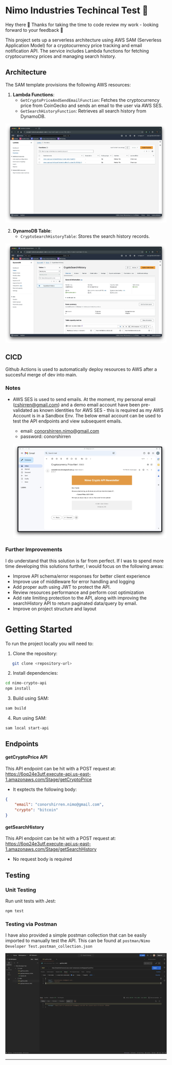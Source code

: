 # Nimo Industries Techincal Test 🚀 

Hey there 👋 Thanks for taking the time to code review my work - looking forward to your feedback 🙂

This project sets up a serverless architecture using AWS SAM (Serverless Application Model) for a cryptocurrency price tracking and email notification API. The service includes Lambda functions for fetching cryptocurrency prices and managing search history.

## Architecture

The SAM template provisions the following AWS resources:
1. **Lambda Functions**:
   - `GetCryptoPriceAndSendEmailFunction`: Fetches the cryptocurrency price from CoinGecko and sends an email to the user via AWS SES.
   - `GetSearchHistoryFunction`: Retrieves all search history from DynamoDB.

![lambdas](./assets/lambdas.jpg)

2. **DynamoDB Table**:
   - `CryptoSearchHistoryTable`: Stores the search history records.

![email](./assets/dynamodb.jpg)


## CICD
Github Actions is used to automatically deploy resources to AWS after a succesful merge of dev into main. 

### Notes
- AWS SES is used to send emails. At the moment, my personal email (cshirren@gmail.com) and a demo email account have been pre-validated as known identities for AWS SES - this is required as my AWS Account is in a Sandbox Env. The below email account can be used to test the API endpoints and view subsequent emails. 
    - email: conorshirren.nimo@gmail.com
    - password: conorshirren

    ![email](./assets/email.jpg)


### Further Improvements
I do understand that this solution is far from perfect. If I was to spend more time developing this solutions further, I would focus on the following areas:
- Improve API schema/error responses for better client experience
- Improve use of middleware for error handling and logging
- Add proper auth using JWT to protect the API.
- Review resources performance and perform cost optimization
- Add rate limiting protection to the API, along with improving the searchHistory API to return paginated data/query by email.
- Improve on project structure and layout

# Getting Started

To run the project locally you will need to:
1. Clone the repository:
```bash
   git clone <repository-url>
```

2. Install dependencies:
```bash
cd nimo-crypto-api
npm install
```

3. Build using SAM:
```bash
sam build
```

4. Run using SAM:
```bash
sam local start-api 
```

## Endpoints

#### getCryptoPrice API
This API endpoint can be hit with a POST request at: https://6oq24e3utf.execute-api.us-east-1.amazonaws.com/Stage/getCryptoPrice
- It exptects the following body:
```json
{
    "email": "conorshirren.nimo@gmail.com",
    "crypto": "bitcoin"
}
```

#### getSearchHistory
This API endpoint can be hit with a POST request at: https://6oq24e3utf.execute-api.us-east-1.amazonaws.com/Stage/getSearchHistory
- No request body is required

## Testing

### Unit Testing
Run unit tests with Jest:

```bash
npm test
```
### Testing via Postman

I have also provided a simple postman collection that can be easily imported to manually test the API. This can be found at `postman/Nimo Developer Test.postman_collection.json`

![postman](./assets/postman.jpg)

---